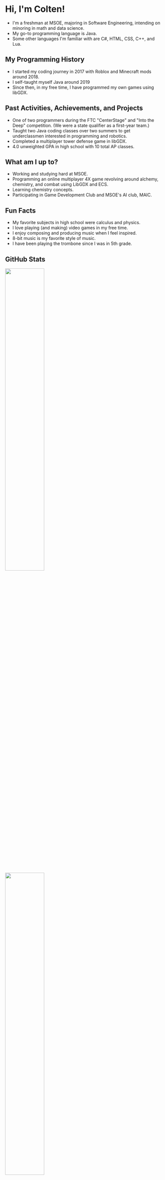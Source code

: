 # Hi, I'm Colten!

- I'm a freshman at MSOE, majoring in Software Engineering, intending on minoring in math and data science.
- My go-to programming language is Java.
- Some other languages I'm familiar with are C#, HTML, CSS, C++, and Lua.

## My Programming History

- I started my coding journey in 2017 with Roblox and Minecraft mods around 2018. 
- I self-taught myself Java around 2019
- Since then, in my free time, I have programmed my own games using libGDX.

## Past Activities, Achievements, and Projects

- One of two programmers during the FTC "CenterStage" and "Into the Deep" competition. (We were a state qualifier as a first-year team.)
- Taught two Java coding classes over two summers to get underclassmen interested in programming and robotics.
- Completed a multiplayer tower defense game in libGDX.
- 4.0 unweighted GPA in high school with 10 total AP classes.
  
## What am I up to?

- Working and studying hard at MSOE.
- Programming an online multiplayer 4X game revolving around alchemy, chemistry, and combat using LibGDX and ECS.
- Learning chemistry concepts.
- Participating in Game Development Club and MSOE's AI club, MAIC.

## Fun Facts

- My favorite subjects in high school were calculus and physics.
- I love playing (and making) video games in my free time.
- I enjoy composing and producing music when I feel inspired.
- 8-bit music is my favorite style of music.
- I have been playing the trombone since I was in 5th grade.

## GitHub Stats

<a href="https://github-readme-stats-real-liart.vercel.app">
  <img height=50% align="center" src="https://github-readme-stats-real-liart.vercel.app/api/?username=Cmrboy26&show_icons=true&theme=transparent&count_private=true" />
</a>
<a href="https://github-readme-stats-real-liart.vercel.app">
  <img height=50% align="center" src="https://github-readme-stats-real-liart.vercel.app/api/top-langs/?username=Cmrboy26&show_icons=true&theme=transparent&layout=compact&langs_count=8&card_width=320&exclude_repo=Zeltack,github-readme-stats-2" />
</a>

<!--
**Cmrboy26/Cmrboy26** is a ✨ _special_ ✨ repository because its `README.md` (this file) appears on your GitHub profile.

Here are some ideas to get you started:

- 🔭 I’m currently working on ...
- 🌱 I’m currently learning ...
- 👯 I’m looking to collaborate on ...
- 🤔 I’m looking for help with ...
- 💬 Ask me about ...
- 📫 How to reach me: ...
- 😄 Pronouns: ...
- ⚡ Fun fact: ...
-->
